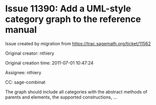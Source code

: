 # Issue 11390: Add a UML-style category graph to the reference manual

Issue created by migration from https://trac.sagemath.org/ticket/11562

Original creator: nthiery

Original creation time: 2011-07-01 10:47:24

Assignee: nthiery

CC:  sage-combinat

The graph should include all categories with the abstract methods of parents and elements, the supported constructions, ...
